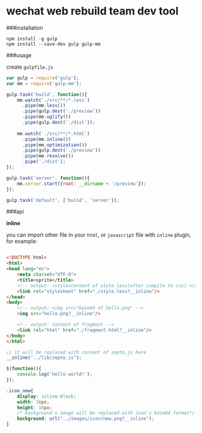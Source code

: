 wechat web rebuild team dev tool
==

###installation

```shell
npm install -g gulp
npm install --save-dev gulp gulp-mm
```

###usage

create `gulpfile.js`

```javascript
var gulp = require('gulp');
var mm = require('gulp-mm');

gulp.task('build', function(){
    mm.watch('./src/**/*.less')
      .pipe(mm.less())
      .pipe(gulp.dest('./preview'))
      .pipe(mm.uglify())
      .pipe(gulp.dest('./dist'));
      
    mm.watch('./src/**/*.html')
      .pipe(mm.inline())
      .pipe(mm.optimization())
      .pipe(gulp.dest('./preview'))
      .pipe(mm.resolve())
      .pipe('./dist');
});

gulp.task('server', function(){
    mm.server.start({root: __dirname + '/preview'});
});

gulp.task('default', ['build', 'server']);
```

###api

**inline**

you can import other file in your `html`, or `javascript` file with `inline` plugin, for example:

```html

<!DOCTYPE html>
<html>
<head lang="en">
    <meta charset="UTF-8">
    <title>sprite</title>
    <!-- output: <style>content of style.less(after compile to css) </style> -->
    <link rel="stylesheet" href="./style.less?__inline"/>
</head>
<body>
    <!-- output: <img src="base64 of hello.png" -->
    <img src="hello.png?__inline"/>

    <!-- output: content of fragment -->
    <link rel="html" href="./fragment.html?__inline"/>
</body>
</html>

```

```javascript
// it will be replaced with content of zepto.js here
__inline("../lib/zepto.js");

$(function(){
    console.log('hello world!');
});

```


```css
.icon_new{
    display: inline-block;
    width: 16px;
    height: 16px;
    /* background's image will be replaced with icon's base64 format*/
    background: url("../images/icon/new.png?__inline");
}
```